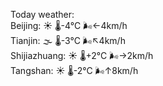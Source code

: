 Today weather:  
Beijing: ☀️ 🌡️-4°C 🌬️←4km/h  
Tianjin: 🌫  🌡️-3°C 🌬️↖4km/h  
Shijiazhuang: ☀️ 🌡️+2°C 🌬️→2km/h  
Tangshan: ☀️ 🌡️-2°C 🌬️↑8km/h  
